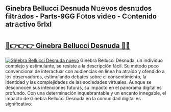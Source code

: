 ## Ginebra Bellucci Desnuda N𝚞𝚎vos desn𝚞dos filtr𝚊dos - Parts-9GG F𝚘tos vid𝚎o - C𝚘ntenido atr𝚊ctivo 5rIxI

# <h2><a href="http://mbe62wa.tromn.icu/?c=Ginebra+Bellucci+Desnuda">🔗👉👉👉 Ginebra Bellucci Desnuda 🔗🔗</a></h2>

[![Ginebra Bellucci Desnuda nuevo](https://i.imgur.com/pEAQMta.gif)](http://mbe62wa.tromn.icu/?c=Ginebra+Bellucci+Desnuda)
Ginebra Bellucci Desnuda, un individuo complejo y estimulante, se resiste a la descripción fácil. Su método poco convencional de interactuar con audiencias en línea ha atraído y ofendido a los observadores, estimulando debates sobre el consentimiento, la identidad y las complejidades de las sociedades virtuales. Aunque se desconocen sus intenciones futuras, su impacto en el panorama digital es profundo. Con una determinación inquebrantable y un encanto innegable, el impacto de Ginebra Bellucci Desnuda en la comunidad digital es significativo.
